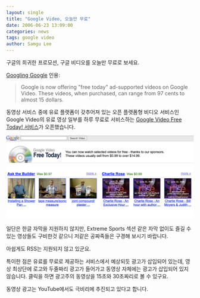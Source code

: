 ```yaml
---
layout: single
title: "Google Video, 오늘만 무료"
date: 2006-06-23 13:09:00
categories: news
tags: google video
author: Samgu Lee
---
```


구글의 희귀한 프로모션, 구글 비디오를 오늘만 무료로 보세요.

[Googling Google](http://blogs.zdnet.com/Google/?p=240) 인용:

> Google is now offering "free today" ad-supported videos on Google Video. These videos, when purchased, can range from 97 cents to almost 15 dollars.

동영상 서비스 중에 유료 플랫폼이 갖추어져 있는 오픈 플랫폼형 비디오 서비스인 Google Video의 유료 영상 일부를 하루 무료로 서비스하는 [Google Video Free Today! 서비스](http://video.google.com/freetoday.html)가 오픈했습니다.

![](/assets/google_video_free_today_screenshop.png)

일단은 한글 자막을 지원하지 않지만, Extreme Sports 섹션 같은 자막 없이도 즐길 수 있는 영상들도 구비한것 같으니 저같은 공짜족들은 구경해 보시기 바랍니다.

아쉽게도 RSS는 지원되지 않고 있군요.

특이한 점은 유료를 무료로 제공하는 서비스에서 예상되듯 광고가 삽입되어 있는데, 영상 최상단에 로고와 두줄짜리 광고가 들어가고 동영상 자체에는 광고가 삽입되어 있지 않습니다. 클릭을 하면 광고주의 동영상을 15초와 30초짜리로 볼 수 있구요.

동영상 광고는 YouTube에서도 극비리에 추진되고 있다고 합니다.
